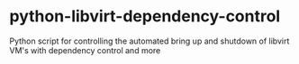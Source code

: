 # python-libvirt-dependency-control
Python script for controlling the automated bring up and shutdown of libvirt VM's with dependency control and more
